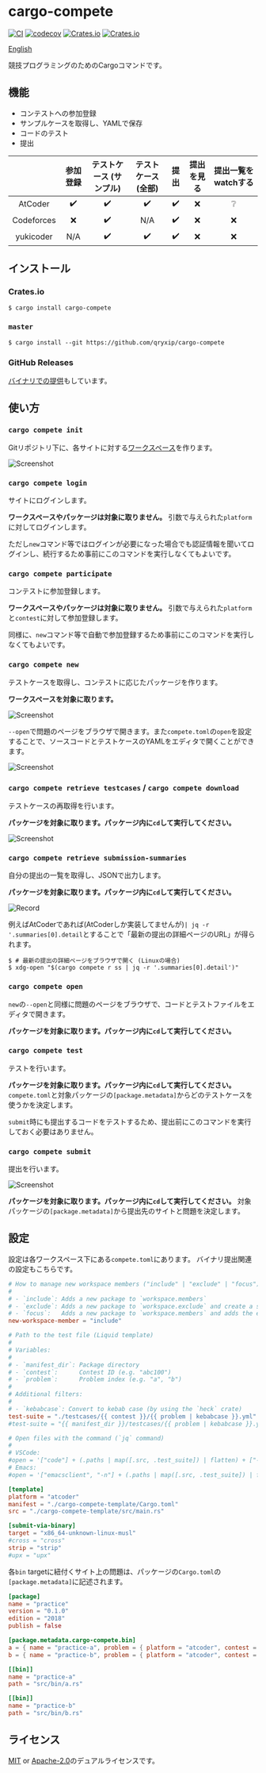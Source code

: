 # cargo-compete

[![CI](https://github.com/qryxip/cargo-compete/workflows/CI/badge.svg)](https://github.com/qryxip/cargo-compete/actions?workflow=CI)
[![codecov](https://codecov.io/gh/qryxip/cargo-compete/branch/master/graph/badge.svg)](https://codecov.io/gh/qryxip/cargo-compete/branch/master)
[![Crates.io](https://img.shields.io/crates/v/cargo-compete.svg)](https://crates.io/crates/cargo-compete)
[![Crates.io](https://img.shields.io/crates/l/cargo-compete.svg)](https://crates.io/crates/cargo-compete)

[English](https://github.com/qryxip/cargo-compete/blob/master/README.md)

競技プログラミングのためのCargoコマンドです。

## 機能

- コンテストへの参加登録
- サンプルケースを取得し、YAMLで保存
- コードのテスト
- 提出

|            | 参加登録           | テストケース (サンプル) | テストケース (全部) | 提出               | 提出を見る      | 提出一覧をwatchする |
| :--------: | :----------------: | :---------------------: | :-----------------: | :----------------: | :-------------: | :-----------------: |
| AtCoder    | :heavy_check_mark: | :heavy_check_mark:      | :heavy_check_mark:  | :heavy_check_mark: | :x:             | :grey_question:     |
| Codeforces | :x:                | :heavy_check_mark:      | N/A                 | :heavy_check_mark: | :x:             | :x:                 |
| yukicoder  | N/A                | :heavy_check_mark:      | :heavy_check_mark:  | :heavy_check_mark: | :x:             | :x:                 |

## インストール

### Crates.io

```console
$ cargo install cargo-compete
```

### `master`

```console
$ cargo install --git https://github.com/qryxip/cargo-compete
```

### GitHub Releases

[バイナリでの提供]((https://github.com/qryxip/cargo-compete/releases))もしています。

## 使い方

### `cargo compete init`

Gitリポジトリ下に、各サイトに対する[ワークスペース](https://doc.rust-lang.org/book/ch14-03-cargo-workspaces.html)を作ります。

![Screenshot](https://user-images.githubusercontent.com/14125495/89305770-04b55b00-d6aa-11ea-9a08-d1a4f0631d06.png)

### `cargo compete login`

サイトにログインします。

**ワークスペースやパッケージは対象に取りません。** 引数で与えられた`platform`に対してログインします。

ただし`new`コマンド等ではログインが必要になった場合でも認証情報を聞いてログインし、続行するため事前にこのコマンドを実行しなくてもよいです。

### `cargo compete participate`

コンテストに参加登録します。

**ワークスペースやパッケージは対象に取りません。** 引数で与えられた`platform`と`contest`に対して参加登録します。

同様に、`new`コマンド等で自動で参加登録するため事前にこのコマンドを実行しなくてもよいです。

### `cargo compete new`

テストケースを取得し、コンテストに応じたパッケージを作ります。

**ワークスペースを対象に取ります。**

![Screenshot](https://user-images.githubusercontent.com/14125495/89306652-206d3100-d6ab-11ea-8d33-8bf3e3419bb8.png)

`--open`で問題のページをブラウザで開きます。また`compete.toml`の`open`を設定することで、ソースコードとテストケースのYAMLをエディタで開くことができます。

![Screenshot](https://user-images.githubusercontent.com/14125495/89118593-b05f7f00-d4e1-11ea-9644-32c3560bda29.png)

### `cargo compete retrieve testcases` / `cargo compete download`

テストケースの再取得を行います。

**パッケージを対象に取ります。パッケージ内に`cd`して実行してください。**

![Screenshot](https://user-images.githubusercontent.com/14125495/89116606-04ae3300-d4d1-11ea-9306-0c3fed6a2797.png)

### `cargo compete retrieve submission-summaries`

自分の提出の一覧を取得し、JSONで出力します。

**パッケージを対象に取ります。パッケージ内に`cd`して実行してください。**

![Record](https://user-images.githubusercontent.com/14125495/89495297-f7f04e80-d7f2-11ea-9973-88763993e70a.gif)

例えばAtCoderであれば(AtCoderしか実装してませんが)`| jq -r '.summaries[0].detail`とすることで「最新の提出の詳細ページのURL」が得られます。

```console
$ # 最新の提出の詳細ページをブラウザで開く (Linuxの場合)
$ xdg-open "$(cargo compete r ss | jq -r '.summaries[0].detail')"
```

### `cargo compete open`

`new`の`--open`と同様に問題のページをブラウザで、コードとテストファイルをエディタで開きます。

**パッケージを対象に取ります。パッケージ内に`cd`して実行してください。**

### `cargo compete test`

テストを行います。

**パッケージを対象に取ります。パッケージ内に`cd`して実行してください。**
`compete.toml`と対象パッケージの`[package.metadata]`からどのテストケースを使うかを決定します。

`submit`時にも提出するコードをテストするため、提出前にこのコマンドを実行しておく必要はありません。

### `cargo compete submit`

提出を行います。

![Screenshot](https://user-images.githubusercontent.com/14125495/89117413-8786bc00-d4d8-11ea-92b3-ce71151c3d45.gif)

**パッケージを対象に取ります。パッケージ内に`cd`して実行してください。**
対象パッケージの`[package.metadata]`から提出先のサイトと問題を決定します。

## 設定

設定は各ワークスペース下にある`compete.toml`にあります。
バイナリ提出関連の設定もこちらです。

```toml
# How to manage new workspace members ("include" | "exclude" | "focus")
#
# - `include`: Adds a new package to `workspace.members`
# - `exclude`: Adds a new package to `workspace.exclude` and create a symlink to the `compete.toml`
# - `focus`:   Adds a new package to `workspace.members` and adds the existing others to `workspace.exclude`
new-workspace-member = "include"

# Path to the test file (Liquid template)
#
# Variables:
#
# - `manifest_dir`: Package directory
# - `contest`:      Contest ID (e.g. "abc100")
# - `problem`:      Problem index (e.g. "a", "b")
#
# Additional filters:
#
# - `kebabcase`: Convert to kebab case (by using the `heck` crate)
test-suite = "./testcases/{{ contest }}/{{ problem | kebabcase }}.yml"
#test-suite = "{{ manifest_dir }}/testcases/{{ problem | kebabcase }}.yml"

# Open files with the command (`jq` command)
#
# VSCode:
#open = '["code"] + (.paths | map([.src, .test_suite]) | flatten) + ["-a", .manifest_dir]'
# Emacs:
#open = '["emacsclient", "-n"] + (.paths | map([.src, .test_suite]) | flatten)'

[template]
platform = "atcoder"
manifest = "./cargo-compete-template/Cargo.toml"
src = "./cargo-compete-template/src/main.rs"

[submit-via-binary]
target = "x86_64-unknown-linux-musl"
#cross = "cross"
strip = "strip"
#upx = "upx"
```

各`bin` targetに紐付くサイト上の問題は、パッケージの`Cargo.toml`の`[package.metadata]`に記述されます。

```toml
[package]
name = "practice"
version = "0.1.0"
edition = "2018"
publish = false

[package.metadata.cargo-compete.bin]
a = { name = "practice-a", problem = { platform = "atcoder", contest = "practice", index = "A", url = "https://atcoder.jp/contests/practice/tasks/practice_1" } }
b = { name = "practice-b", problem = { platform = "atcoder", contest = "practice", index = "B", url = "https://atcoder.jp/contests/practice/tasks/practice_2" } }

[[bin]]
name = "practice-a"
path = "src/bin/a.rs"

[[bin]]
name = "practice-b"
path = "src/bin/b.rs"
```

## ライセンス

[MIT](https://opensource.org/licenses/MIT) or [Apache-2.0](http://www.apache.org/licenses/LICENSE-2.0)のデュアルライセンスです。

